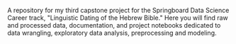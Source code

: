 A repository for my third capstone project for the Springboard Data Science Career track, "Linguistic Dating of the Hebrew Bible." Here you will find raw and processed data, documentation, and project notebooks dedicated to data wrangling, exploratory data analysis, preprocessing and modeling.
